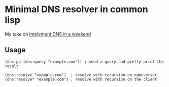 # Minimal DNS resolver in common lisp 

My take on [Implement DNS in a weekend](https://implement-dns.wizardzines.com/)


## Usage

```common-lisp
(dns:pp (dns:query "example.com")) ; send a query and pretty print the result

(dns:resolve "example.com")  ; resolve with recursion on nameserver
(dns:resolve* "example.com") ; resolve with recursion on the client
```

